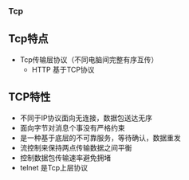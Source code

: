 ### Tcp

## Tcp特点
    
*  Tcp传输层协议（不同电脑间完整有序互传）
   *  HTTP  基于TCP协议
## TCP特性
* 不同于IP协议面向无连接，数据包送达无序
* 面向字节对消息个事没有严格约束
* 是一种基于底层的不可靠服务，等待确认，数据重发
* 流控制来保持两点传输数据之间平衡
* 控制数据包传输速率避免拥堵
* telnet 是Tcp上层协议